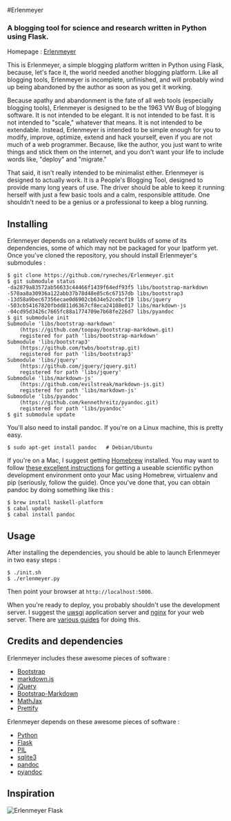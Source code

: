 #Erlenmeyer

### A blogging tool for science and research written in Python using Flask.

Homepage : [Erlenmeyer](http://ryneches.github.io/Erlenmeyer/)

This is Erlenmeyer, a simple blogging platform written in Python using
Flask, because, let's face it, the world needed another blogging
platform. Like all blogging tools, Erlenmeyer is incomplete,
unfinished, and will probably wind up being abandoned by the author as
soon as you get it working.

Because apathy and abandonment is the fate of all web tools
(especially blogging tools), Erlenmeyer is designed to be the 1963 VW
Bug of blogging software. It is not intended to be elegant. It is not
intended to be fast.  It is not intended to "scale," whatever that
means. It is not intended to be extendable. Instead, Erlenmeyer is
intended to be simple enough for you to modify, improve, optimize,
extend and hack yourself, even if you are not much of a web
programmer. Because, like the author, you just want to write things
and stick them on the internet, and you don't want your life to
include words like, "deploy" and "migrate."

That said, it isn't really intended to be minimalist either.
Erlenmeyer is designed to actually work. It is a People's Blogging
Tool, designed to provide many long years of use. The driver should be
able to keep it running herself with just a few basic tools and a
calm, responsible attitude. One shouldn't need to be a genius or a
professional to keep a blog running.

## Installing

Erlenmeyer depends on a relatively recent builds of some of its
dependencies, some of which may not be packaged for your lpatform yet.
Once you've cloned the repository, you should install Erlenmeyer's
submodules :
    
    $ git clone https://github.com/ryneches/Erlenmeyer.git
    $ git submodule status 
    -da2879a83572ab56633c44466f1439f64edf93f5 libs/bootstrap-markdown
    -570aa8a30936a122abb37b78d48e85c6c67157db libs/bootstrap3
    -13d58a9bec67356ecae0d6902cb634e52cebcf19 libs/jquery
    -503cb54167820fbdd811d6367cf8eca24108e017 libs/markdown-js
    -04cd95d3426c7665fc88a1774709e7b68fe226d7 libs/pyandoc
    $ git submodule init
    Submodule 'libs/bootstrap-markdown' 
        (https://github.com/toopay/bootstrap-markdown.git) 
        registered for path 'libs/bootstrap-markdown'
    Submodule 'libs/bootstrap3' 
        (https://github.com/twbs/bootstrap.git) 
        registered for path 'libs/bootstrap3'
    Submodule 'libs/jquery' 
        (https://github.com/jquery/jquery.git)
        registered for path 'libs/jquery'
    Submodule 'libs/markdown-js' 
        (https://github.com/evilstreak/markdown-js.git) 
        registered for path 'libs/markdown-js'
    Submodule 'libs/pyandoc'
        (https://github.com/kennethreitz/pyandoc.git) 
        registered for path 'libs/pyandoc'
    $ git submodule update

You'll also need to install pandoc. If you're on a Linux machine, this
is pretty easy. 

    $ sudo apt-get install pandoc   # Debian/Ubuntu

If you're on a Mac, I suggest getting  [Homebrew](http://brew.sh/) 
installed. You may want to follow [these excellent instructions](http://www.lowindata.com/2013/installing-scientific-python-on-mac-os-x/)
for getting a useable scientific python development environment onto 
your Mac using Homebrew, virtualenv and pip (seriously, follow the
guide). Once you've done that, you can obtain pandoc by doing
something like this :
    
    $ brew install haskell-platform
    $ cabal update
    $ cabal install pandoc

## Usage

After installing the dependencies, you should be able to launch
Erlenmeyer in two easy steps :

    $ ./init.sh
    $ ./erlenmeyer.py

Then point your browser at <code>http://localhost:5000</code>.

When you're ready to deploy, you probably shouldn't use the
development server. I suggest the
[uwsgi](http://projects.unbit.it/uwsgi/) application server and
[nginx](http://wiki.nginx.org/Main) for your web server. There are
[various guides](http://uwsgi-docs.readthedocs.org/en/latest/WSGIquickstart.html)
for doing this.

## Credits and dependencies

Erlenmeyer includes these awesome pieces of software :

* [Bootstrap](http://getbootstrap.com/)
* [markdown.js](https://github.com/evilstreak/markdown-js)
* [jQuery](http://jquery.com/)
* [Bootstrap-Markdown](http://toopay.github.io/bootstrap-markdown/)
* [MathJax](http://mathjax.org)
* [Prettify](https://code.google.com/p/google-code-prettify/)

Erlenmeyer depends on these awesome pieces of software :

* [Python](http://python.org)
* [Flask](http://flask.pocoo.org/)
* [PIL](http://www.pythonware.com/products/pil/)
* [sqlite3](http://www.sqlite.org/)
* [pandoc](http://johnmacfarlane.net/pandoc/)
* [pyandoc](https://github.com/kennethreitz/pyandoc)

## Inspiration

![Erlenmeyer Flask](http://upload.wikimedia.org/wikipedia/commons/thumb/6/67/Duran_erlenmeyer_flask_narrow_neck_50ml.jpg/170px-Duran_erlenmeyer_flask_narrow_neck_50ml.jpg)
